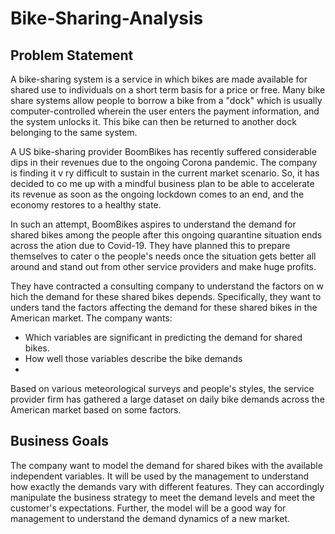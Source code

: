 # Bike-Sharing-Analysis


## **Problem Statement**

A bike-sharing system is a service in which bikes are made available for shared use to individuals on a short term basis for a price or free. Many bike share systems allow people to borrow a bike from a "dock" which is usually computer-controlled wherein the user enters the payment information, and the system unlocks it. This bike can then be returned to another dock belonging to the same system.

A US bike-sharing provider BoomBikes has recently suffered considerable dips in their revenues due to the ongoing Corona pandemic. The company is finding it v ry difficult to sustain in the current market scenario. So, it has decided to co me up with a mindful business plan to be able to accelerate its revenue as soon as the ongoing lockdown comes to an end, and the economy restores to a healthy state.

In such an attempt, BoomBikes aspires to understand the demand for shared bikes among the people after this ongoing quarantine situation ends across the ation due to Covid-19. They have planned this to prepare themselves to cater o the people's needs once the situation gets better all around and stand out from other service providers and make huge profits.

They have contracted a consulting company to understand the factors on w hich the demand for these shared bikes depends. Specifically, they want to unders tand the factors affecting the demand for these shared bikes in the American market. The company wants:

- Which variables are significant in predicting the demand for shared bikes.
- How well those variables describe the bike demands
- 
Based on various meteorological surveys and people's styles, the service provider firm has gathered a large dataset on daily bike demands across the American market based on some factors.

## Business Goals

The company want to model the demand for shared bikes with the available independent variables. It will be used by the management to understand how exactly the demands vary with different features. They can accordingly manipulate the business strategy to meet the demand levels and meet the customer's expectations. Further, the model will be a good way for management to understand the demand dynamics of a new market.
